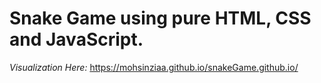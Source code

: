 # Snake Game using pure HTML, CSS and JavaScript.

_Visualization Here:_ https://mohsinziaa.github.io/snakeGame.github.io/
